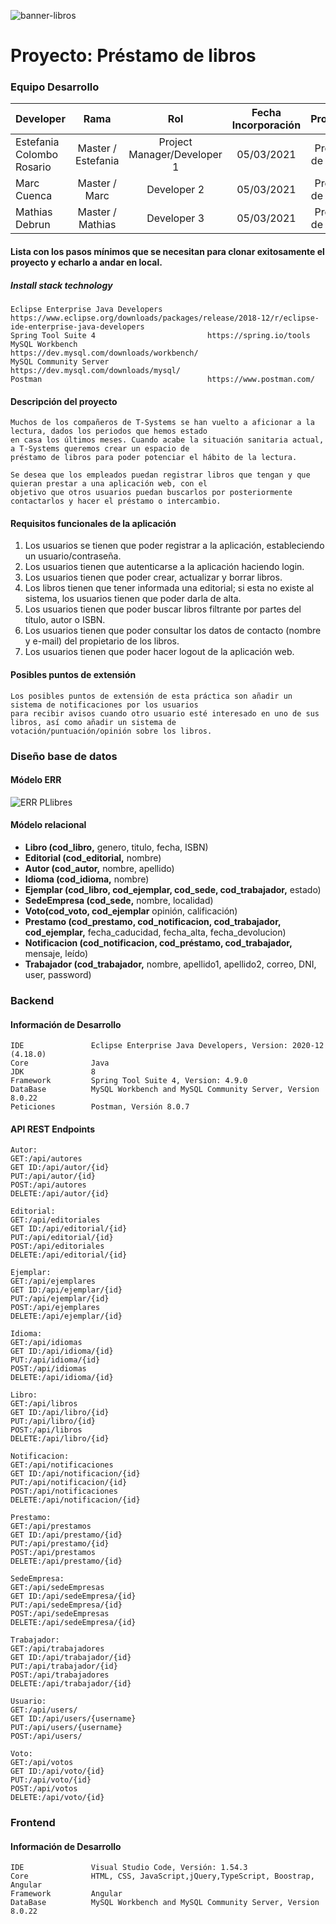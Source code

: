 ![banner-libros](https://user-images.githubusercontent.com/78431881/112316874-cc4fa500-8cab-11eb-88d6-d7a554a01cf8.jpeg)

# Proyecto: Préstamo de libros 

### Equipo Desarrollo 

| Developer | Rama | Rol | Fecha Incorporación | Proyecto | Versión |
| --- | :---:  | :---:  | :---:  | :---: | :---:  |
| Estefania Colombo Rosario| Master / Estefania | Project Manager/Developer 1  | 05/03/2021 | Prestéc de llibres  |   1.0|
| Marc Cuenca | Master / Marc | Developer 2 | 05/03/2021 | Prestéc de llibres  |   1.0|
| Mathias Debrun | Master / Mathias | Developer 3| 05/03/2021 | Prestéc de llibres  |   1.0|

#### Lista con los pasos mínimos que se necesitan para clonar exitosamente el proyecto y echarlo a andar en local.

##### Install stack technology

```
Eclipse Enterprise Java Developers          https://www.eclipse.org/downloads/packages/release/2018-12/r/eclipse-ide-enterprise-java-developers
Spring Tool Suite 4                         https://spring.io/tools
MySQL Workbench                             https://dev.mysql.com/downloads/workbench/
MySQL Community Server                      https://dev.mysql.com/downloads/mysql/
Postman                                     https://www.postman.com/
```

#### Descripción del proyecto 

```
Muchos de los compañeros de T-Systems se han vuelto a aficionar a la lectura, dados los periodos que hemos estado 
en casa los últimos meses. Cuando acabe la situación sanitaria actual, a T-Systems queremos crear un espacio de 
préstamo de libros para poder potenciar el hábito de la lectura.

Se desea que los empleados puedan registrar libros que tengan y que quieran prestar a una aplicación web, con el 
objetivo que otros usuarios puedan buscarlos por posteriormente contactarlos y hacer el préstamo o intercambio.
```

#### Requisitos funcionales de la aplicación
  1. Los usuarios se tienen que poder registrar a la aplicación, estableciendo un usuario/contraseña.
  2. Los usuarios tienen que autenticarse a la aplicación haciendo login.
  3. Los usuarios tienen que poder crear, actualizar y borrar libros.
  4. Los libros tienen que tener informada una editorial; si esta no existe al sistema, los usuarios tienen que poder darla de alta.
  5. Los usuarios tienen que poder buscar libros filtrante por partes del título, autor o ISBN.
  6. Los usuarios tienen que poder consultar los datos de contacto (nombre y e-mail) del propietario de los libros.
  7. Los usuarios tienen que poder hacer logout de la aplicación web.

#### Posibles puntos de extensión

```
Los posibles puntos de extensión de esta práctica son añadir un sistema de notificaciones por los usuarios 
para recibir avisos cuando otro usuario esté interesado en uno de sus libros, así como añadir un sistema de
votación/puntuación/opinión sobre los libros.
```

### Diseño base de datos 

#### Módelo ERR
![ERR PLlibres](https://user-images.githubusercontent.com/78431881/112511483-bec11a80-8d92-11eb-9056-eee8f42057cd.png)

#### Módelo relacional
- **Libro (cod_libro,** genero, titulo, fecha, ISBN)
- **Editorial (cod_editorial,** nombre)
- **Autor (cod_autor,** nombre, apellido)
- **Idioma (cod_idioma,** nombre)
- **Ejemplar (cod_libro, cod_ejemplar, cod_sede, cod_trabajador,** estado)
- **SedeEmpresa (cod_sede,** nombre, localidad)
- **Voto(cod_voto, cod_ejemplar** opinión, calificación)
- **Prestamo (cod_prestamo, cod_notificacion, cod_trabajador, cod_ejemplar,** fecha_caducidad, fecha_alta, fecha_devolucion)
- **Notificacion (cod_notificacion, cod_préstamo, cod_trabajador,** mensaje, leído)
- **Trabajador (cod_trabajador,** nombre, apellido1, apellido2, correo, DNI, user,   password)

### Backend

#### Información de Desarrollo

```
IDE               Eclipse Enterprise Java Developers, Version: 2020-12 (4.18.0)
Core              Java
JDK               8
Framework         Spring Tool Suite 4, Version: 4.9.0
DataBase          MySQL Workbench and MySQL Community Server, Version 8.0.22 
Peticiones        Postman, Versión 8.0.7 
```

#### API REST Endpoints

```
Autor:
GET:/api/autores
GET ID:/api/autor/{id}
PUT:/api/autor/{id}
POST:/api/autores
DELETE:/api/autor/{id}

Editorial:
GET:/api/editoriales
GET ID:/api/editorial/{id}
PUT:/api/editorial/{id}
POST:/api/editoriales
DELETE:/api/editorial/{id}

Ejemplar:
GET:/api/ejemplares
GET ID:/api/ejemplar/{id}
PUT:/api/ejemplar/{id}
POST:/api/ejemplares
DELETE:/api/ejemplar/{id}

Idioma:
GET:/api/idiomas
GET ID:/api/idioma/{id}
PUT:/api/idioma/{id}
POST:/api/idiomas
DELETE:/api/idioma/{id}

Libro:
GET:/api/libros
GET ID:/api/libro/{id}
PUT:/api/libro/{id}
POST:/api/libros
DELETE:/api/libro/{id}

Notificacion:
GET:/api/notificaciones
GET ID:/api/notificacion/{id}
PUT:/api/notificacion/{id}
POST:/api/notificaciones
DELETE:/api/notificacion/{id}

Prestamo:
GET:/api/prestamos
GET ID:/api/prestamo/{id}
PUT:/api/prestamo/{id}
POST:/api/prestamos
DELETE:/api/prestamo/{id}

SedeEmpresa:
GET:/api/sedeEmpresas
GET ID:/api/sedeEmpresa/{id}
PUT:/api/sedeEmpresa/{id}
POST:/api/sedeEmpresas
DELETE:/api/sedeEmpresa/{id}

Trabajador:
GET:/api/trabajadores
GET ID:/api/trabajador/{id}
PUT:/api/trabajador/{id}
POST:/api/trabajadores
DELETE:/api/trabajador/{id}

Usuario:
GET:/api/users/
GET ID:/api/users/{username}
PUT:/api/users/{username}
POST:/api/users/

Voto:
GET:/api/votos
GET ID:/api/voto/{id}
PUT:/api/voto/{id}
POST:/api/votos
DELETE:/api/voto/{id}
```

### Frontend

#### Información de Desarrollo

```
IDE               Visual Studio Code, Versión: 1.54.3
Core              HTML, CSS, JavaScript,jQuery,TypeScript, Boostrap, Angular
Framework         Angular
DataBase          MySQL Workbench and MySQL Community Server, Version 8.0.22 
```


